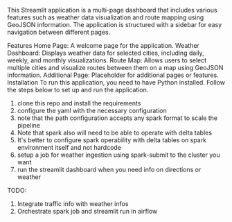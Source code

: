 This Streamlit application is a multi-page dashboard that includes various features such as weather data visualization and route mapping using GeoJSON information. The application is structured with a sidebar for easy navigation between different pages.

Features
Home Page: A welcome page for the application.
Weather Dashboard: Displays weather data for selected cities, including daily, weekly, and monthly visualizations.
Route Map: Allows users to select multiple cities and visualize routes between them on a map using GeoJSON information.
Additional Page: Placeholder for additional pages or features.
Installation
To run this application, you need to have Python installed. Follow the steps below to set up and run the application.

1. clone this repo and install the requirements
2. configure the yaml with the necessary configuration
3. note that the path configuration accepts any spark format to scale the pipeline
4. Note that spark also will need to be able to operate with delta tables
5. It's better to configure spark operability with delta tables on spark environment itself and not hardcode
6. setup a job for weather ingestion using spark-submit to the cluster you want
7. run the streamlit dashboard when you need info on directions or weather

TODO:
1. Integrate traffic info with weather infos
2. Orchestrate spark job and streamlit run in airflow
